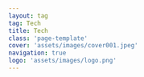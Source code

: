 ```yaml
---
layout: tag
tag: Tech
title: Tech
class: 'page-template'
cover: 'assets/images/cover001.jpeg'
navigation: true
logo: 'assets/images/logo.png'
---
```

